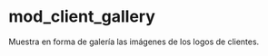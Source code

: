 mod_client_gallery
==================

Muestra en forma de galería las imágenes de los logos de clientes.
